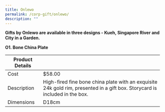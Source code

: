 ```yaml
---
title: Onlewo
permalink: /corp-gift/onlewo/
description: ""
---
```

**Gifts by Onlewo are available in three designs - Kueh, Singapore River  and City in a Garden.**

**O1. Bone China Plate**


| Product Details |  |
| -------- | -------- |
|Cost     | $58.00    |
|Description    | High-fired fine bone china plate with an exquisite 24k gold rim, presented in a gift box. Storycard is included in the box.  |
|Dimensions     | D18cm  |